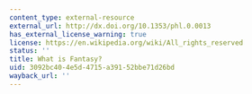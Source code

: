 ```yaml
---
content_type: external-resource
external_url: http://dx.doi.org/10.1353/phl.0.0013
has_external_license_warning: true
license: https://en.wikipedia.org/wiki/All_rights_reserved
status: ''
title: What is Fantasy?
uid: 3092bc40-4e5d-4715-a391-52bbe71d26bd
wayback_url: ''
---
```

